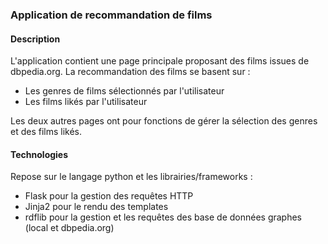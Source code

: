 ### Application de recommandation de films

#### Description

L'application contient une page principale proposant des films issues de dbpedia.org. 
La recommandation des films se basent sur :
- Les genres de films sélectionnés par l'utilisateur
- Les films likés par l'utilisateur 

Les deux autres pages ont pour fonctions de gérer la sélection des genres et des films likés.

#### Technologies

Repose sur le langage python et les librairies/frameworks :
- Flask pour la gestion des requêtes HTTP
- Jinja2 pour le rendu des templates
- rdflib pour la gestion et les requêtes des base de données graphes (local et dbpedia.org)